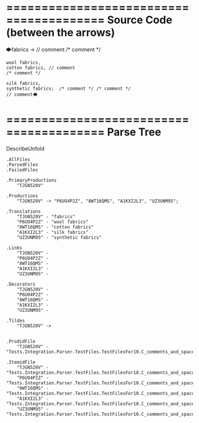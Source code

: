 ========================================
Source Code (between the arrows)
========================================

🡆fabrics ->	  // comment
 /* comment */

	wool fabrics,
	cotton fabrics,	// comment
	/* comment */

	silk fabrics,
	synthetic fabrics;  /* comment */ /* comment */	
	// comment🡄

========================================
Parse Tree
========================================
DescribeUnfold

    .AllFiles
    .ParsedFiles
    .FailedFiles

    .PrimaryProductions
        "TJGN520V" 

    .Productions
        "TJGN520V" -> "P6UO4P2Z", "8WT16QMS", "A1KXI2L3", "UZ3UNM95";

    .Translations
        "TJGN520V" - "fabrics"
        "P6UO4P2Z" - "wool fabrics"
        "8WT16QMS" - "cotton fabrics"
        "A1KXI2L3" - "silk fabrics"
        "UZ3UNM95" - "synthetic fabrics"

    .Links
        "TJGN520V" - 
        "P6UO4P2Z" - 
        "8WT16QMS" - 
        "A1KXI2L3" - 
        "UZ3UNM95" - 

    .Decorators
        "TJGN520V" - 
        "P6UO4P2Z" - 
        "8WT16QMS" - 
        "A1KXI2L3" - 
        "UZ3UNM95" - 

    .Tildes
        "TJGN520V" -> 


    .ProdidFile
        "TJGN520V" - "Tests.Integration.Parser.TestFiles.TestFilesFor10.C_comments_and_spaces.ds"

    .ItemidFile
        "TJGN520V" - "Tests.Integration.Parser.TestFiles.TestFilesFor10.C_comments_and_spaces.ds"
        "P6UO4P2Z" - "Tests.Integration.Parser.TestFiles.TestFilesFor10.C_comments_and_spaces.ds"
        "8WT16QMS" - "Tests.Integration.Parser.TestFiles.TestFilesFor10.C_comments_and_spaces.ds"
        "A1KXI2L3" - "Tests.Integration.Parser.TestFiles.TestFilesFor10.C_comments_and_spaces.ds"
        "UZ3UNM95" - "Tests.Integration.Parser.TestFiles.TestFilesFor10.C_comments_and_spaces.ds"

